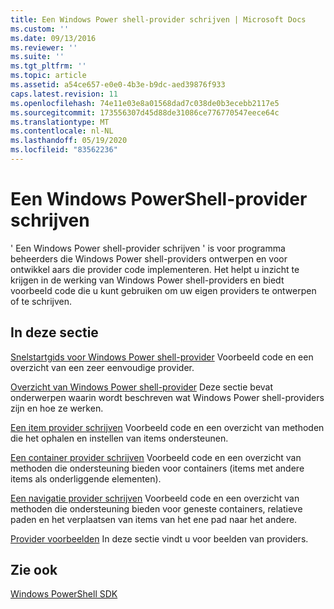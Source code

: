 ```yaml
---
title: Een Windows Power shell-provider schrijven | Microsoft Docs
ms.custom: ''
ms.date: 09/13/2016
ms.reviewer: ''
ms.suite: ''
ms.tgt_pltfrm: ''
ms.topic: article
ms.assetid: a54ce657-e0e0-4b3e-b9dc-aed39876f933
caps.latest.revision: 11
ms.openlocfilehash: 74e11e03e8a01568dad7c038de0b3ecebb2117e5
ms.sourcegitcommit: 173556307d45d88de31086ce776770547eece64c
ms.translationtype: MT
ms.contentlocale: nl-NL
ms.lasthandoff: 05/19/2020
ms.locfileid: "83562236"
---
```

# <a name="writing-a-windows-powershell-provider"></a>Een Windows PowerShell-provider schrijven

' Een Windows Power shell-provider schrijven ' is voor programma beheerders die Windows Power shell-providers ontwerpen en voor ontwikkel aars die provider code implementeren. Het helpt u inzicht te krijgen in de werking van Windows Power shell-providers en biedt voorbeeld code die u kunt gebruiken om uw eigen providers te ontwerpen of te schrijven.

## <a name="in-this-section"></a>In deze sectie

[Snelstartgids voor Windows Power shell-provider](./windows-powershell-provider-quickstart.md) Voorbeeld code en een overzicht van een zeer eenvoudige provider.

[Overzicht van Windows Power shell-provider](./windows-powershell-provider-overview.md) Deze sectie bevat onderwerpen waarin wordt beschreven wat Windows Power shell-providers zijn en hoe ze werken.

[Een item provider schrijven](./writing-an-item-provider.md) Voorbeeld code en een overzicht van methoden die het ophalen en instellen van items ondersteunen.

[Een container provider schrijven](./writing-a-container-provider.md) Voorbeeld code en een overzicht van methoden die ondersteuning bieden voor containers (items met andere items als onderliggende elementen).

[Een navigatie provider schrijven](./writing-a-navigation-provider.md) Voorbeeld code en een overzicht van methoden die ondersteuning bieden voor geneste containers, relatieve paden en het verplaatsen van items van het ene pad naar het andere.

[Provider voorbeelden](./provider-samples.md) In deze sectie vindt u voor beelden van providers.

## <a name="see-also"></a>Zie ook

[Windows PowerShell SDK](../windows-powershell-reference.md)
